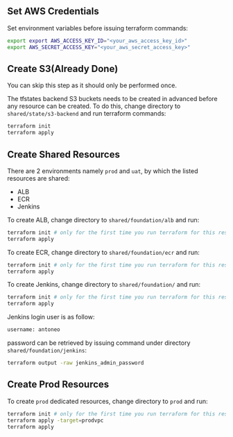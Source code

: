 ## Set AWS Credentials
Set environment variables before issuing terraform commands:
```bash
export export AWS_ACCESS_KEY_ID="<your_aws_access_key_id>"
export AWS_SECRET_ACCESS_KEY="<your_aws_secret_access_key>"
```
## Create S3(Already Done)
You can skip this step as it should only be performed once.

The tfstates backend S3 buckets needs to be created in advanced before any resource can be created. To do this, change directory to `shared/state/s3-backend` and run terraform commands:
```bash
terraform init
terraform apply
```

## Create Shared Resources
There are 2 environments namely `prod` and `uat`, by which the listed resources are shared:
- ALB
- ECR
- Jenkins

To create ALB, change directory to `shared/foundation/alb` and run:
```bash
terraform init # only for the first time you run terraform for this resource
terraform apply
```

To create ECR, change directory to `shared/foundation/ecr` and run:
```bash
terraform init # only for the first time you run terraform for this resource
terraform apply
```

To create Jenkins, change directory to `shared/foundation/` and run:
```bash
terraform init # only for the first time you run terraform for this resource
terraform apply
```
Jenkins login user is as follow:
```bash
username: antoneo
```
password can be retrieved by issuing command under directory `shared/foundation/jenkins`:
```bash
terraform output -raw jenkins_admin_password
```

## Create Prod Resources
To create `prod` dedicated resources, change directory to `prod` and run:
```bash
terraform init # only for the first time you run terraform for this resource
terraform apply -target=prodvpc
terraform apply
```